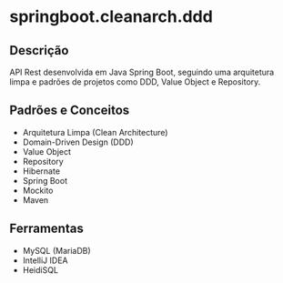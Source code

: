 # springboot.cleanarch.ddd

## Descrição
API Rest desenvolvida em Java Spring Boot, seguindo uma arquitetura limpa e padrões de projetos como DDD, Value Object e Repository.

## Padrões e Conceitos
- Arquitetura Limpa (Clean Architecture)
- Domain-Driven Design (DDD)
- Value Object
- Repository
- Hibernate
- Spring Boot
- Mockito
- Maven

## Ferramentas
- MySQL (MariaDB)
- IntelliJ IDEA
- HeidiSQL

